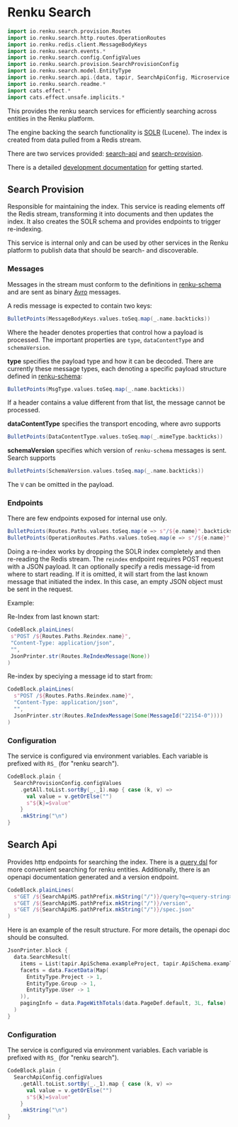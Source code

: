 <!-- -*- fill-column: 80 -*- -->
# Renku Search

```scala mdoc:invisible
import io.renku.search.provision.Routes
import io.renku.search.http.routes.OperationRoutes
import io.renku.redis.client.MessageBodyKeys
import io.renku.search.events.*
import io.renku.search.config.ConfigValues
import io.renku.search.provision.SearchProvisionConfig
import io.renku.search.model.EntityType
import io.renku.search.api.{data, tapir, SearchApiConfig, Microservice as SearchApiMS}
import io.renku.search.readme.*
import cats.effect.*
import cats.effect.unsafe.implicits.*
```

This provides the renku search services for efficiently searching across
entities in the Renku platform.

The engine backing the search functionality is [SOLR](https://solr.apache.org)
(Lucene). The index is created from data pulled from a Redis stream.

There are two services provided: [search-api](#search-api) and
[search-provision](#search-provision).

There is a detailed [development documentation](development.md) for getting
started.

## Search Provision

Responsible for maintaining the index. This service is reading elements off the
Redis stream, transforming it into documents and then updates the index. It also
creates the SOLR schema and provides endpoints to trigger re-indexing.

This service is internal only and can be used by other services in the Renku
platform to publish data that should be search- and discoverable.

### Messages

Messages in the stream must conform to the definitions in
[renku-schema](https://github.com/SwissDataScienceCenter/renku-schema) and are
sent as binary [Avro](https://avro.apache.org/) messages.

A redis message is expected to contain two keys:

```scala mdoc:passthrough
BulletPoints(MessageBodyKeys.values.toSeq.map(_.name.backticks))
```

Where the header denotes properties that control how a payload is processed. The
important properties are `type`, `dataContentType` and `schemaVersion`.

**type** specifies the payload type and how it can be decoded. There are
currently these message types, each denoting a specific payload structure
defined in
[renku-schema](https://github.com/SwissDataScienceCenter/renku-schema):

```scala mdoc:passthrough
BulletPoints(MsgType.values.toSeq.map(_.name.backticks))
```

If a header contains a value different from that list, the message cannot be
processed.

**dataContentType** specifies the transport encoding, where avro supports

```scala mdoc:passthrough
BulletPoints(DataContentType.values.toSeq.map(_.mimeType.backticks))
```

**schemaVersion** specifies which version of `renku-schema` messages is sent.
Search supports

```scala mdoc:passthrough
BulletPoints(SchemaVersion.values.toSeq.map(_.name.backticks))
```

The `V` can be omitted in the payload.

### Endpoints

There are few endpoints exposed for internal use only.

```scala mdoc:passthrough
BulletPoints(Routes.Paths.values.toSeq.map(e => s"/${e.name}".backticks))
BulletPoints(OperationRoutes.Paths.values.toSeq.map(e => s"/${e.name}".backticks))
```

Doing a re-index works by dropping the SOLR index completely and then re-reading
the Redis stream. The `reindex` endpoint requires POST request with a JSON
payload. It can optionally specify a redis message-id from where to start
reading. If it is omitted, it will start from the last known message that
initiated the index. In this case, an empty JSON object must be sent in the
request.

Example:

Re-Index from last known start:
```scala mdoc:passthrough
CodeBlock.plainLines(
 s"POST /${Routes.Paths.Reindex.name}",
 "Content-Type: application/json",
 "",
 JsonPrinter.str(Routes.ReIndexMessage(None))
)
```

Re-index by speciying a message id to start from:
```scala mdoc:passthrough
CodeBlock.plainLines(
  s"POST /${Routes.Paths.Reindex.name}",
  "Content-Type: application/json",
  "",
  JsonPrinter.str(Routes.ReIndexMessage(Some(MessageId("22154-0"))))
)
```


### Configuration

The service is configured via environment variables. Each variable is prefixed
with `RS_` (for "renku search").

```scala mdoc:passthrough
CodeBlock.plain {
  SearchProvisionConfig.configValues
    .getAll.toList.sortBy(_._1).map { case (k, v) =>
      val value = v.getOrElse("")
      s"${k}=$value"
    }
    .mkString("\n")
}
```


## Search Api

Provides http endpoints for searching the index. There is a [query
dsl](/docs/query-manual.md) for more convenient searching for renku entities.
Additionally, there is an openapi documentation generated and a version
endpoint.

```scala mdoc:passthrough
CodeBlock.plainLines(
  s"GET /${SearchApiMS.pathPrefix.mkString("/")}/query?q=<query-string>",
  s"GET /${SearchApiMS.pathPrefix.mkString("/")}/version",
  s"GET /${SearchApiMS.pathPrefix.mkString("/")}/spec.json"
)
```

Here is an example of the result structure. For more details, the openapi doc
should be consulted.

```scala mdoc:passthrough
JsonPrinter.block {
  data.SearchResult(
    items = List(tapir.ApiSchema.exampleProject, tapir.ApiSchema.exampleUser, tapir.ApiSchema.exampleGroup),
    facets = data.FacetData(Map(
      EntityType.Project -> 1,
      EntityType.Group -> 1,
      EntityType.User -> 1
    )),
    pagingInfo = data.PageWithTotals(data.PageDef.default, 3L, false)
  )
}
```

### Configuration

The service is configured via environment variables. Each variable is prefixed
with `RS_` (for "renku search").

```scala mdoc:passthrough
CodeBlock.plain {
  SearchApiConfig.configValues
    .getAll.toList.sortBy(_._1).map { case (k, v) =>
      val value = v.getOrElse("")
      s"${k}=$value"
    }
    .mkString("\n")
}
```
